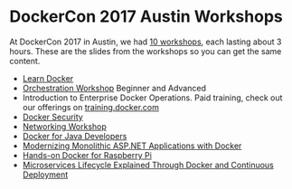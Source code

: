 # DockerCon 2017 Austin Workshops

At DockerCon 2017 in Austin, we had [10 workshops](https://2017.dockercon.com/workshops/), each lasting about 3 hours. These are the slides from the workshops so you can get the same content.

* [Learn Docker](./docker-101-workshop-dockercon.pdf)
* [Orchestration Workshop](https://github.com/jpetazzo/orchestration-workshop) Beginner and Advanced
* Introduction to Enterprise Docker Operations. Paid training, check out our offerings on [training.docker.com](http://training.docker.com/)
* [Docker Security](security-workshop-dockercon.pdf)
* [Networking Workshop](networking-workshop-dockercon.pdf)
* [Docker for Java Developers](https://github.com/docker/labs/tree/master/developer-tools/java)
* [Modernizing Monolithic ASP.NET Applications with Docker](mta-asp-dockercon-workshop.pdf)
* [Hands-on Docker for Raspberry Pi](http://blog.alexellis.io/hands-on-docker-raspberrypi/)
* [Microservices Lifecycle Explained Through Docker and Continuous Deployment](http://vfarcic.github.io/devops21/workshop.html)
